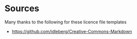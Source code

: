 # Sources
Many thanks to the following for these licence file templates
- https://github.com/idleberg/Creative-Commons-Markdown
